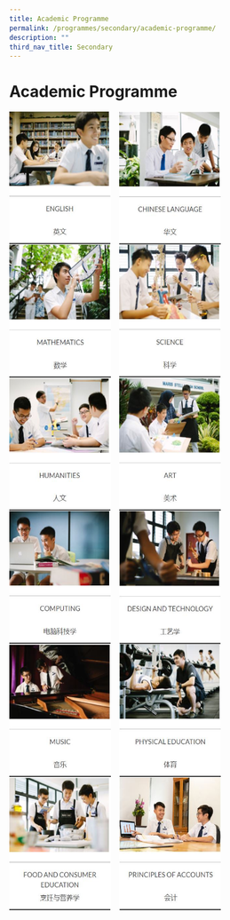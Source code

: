 ```yaml
---
title: Academic Programme
permalink: /programmes/secondary/academic-programme/
description: ""
third_nav_title: Secondary
---
```

# Academic Programme

<p><a href="link">
<img src="/images/Academic%20Programme/Secondary/English%20(sec).jpg" style="width:183px;height:240px;margin-right:15px;" align = "left">
</a></p>

<p><a href="link">
<img src="/images/Academic%20Programme/Secondary/Chinese%20Language%20(sec).jpg" style="width:183px;height:240px;margin-right:15px;" align = "left">
</a></p>


<p><a href="link">
<img src="/images/Academic%20Programme/Secondary/Mathematics%20(sec).jpg" style="width:183px;height:240px;margin-right:15px;" align = "left">
</a></p>

<p><a href="link">
<img src="/images/Academic%20Programme/Secondary/Science%20(sec).jpg" style="width:183px;height:240px;margin-right:15px;" align = "left">
</a></p>


<br><br><br><br><br>


<p><a href="link">
<img src="/images/Academic%20Programme/Secondary/Humanities%20(sec).jpg" style="width:183px;height:240px;margin-right:15px;" align = "left">
</a></p>


<p><a href="link">
<img src="/images/Academic%20Programme/Secondary/Art%20(sec).jpg" style="width:183px;height:240px;margin-right:15px;" align = "left">
</a></p>


<p><a href="link">
<img src="/images/Academic%20Programme/Secondary/Computing%20(sec).jpg" style="width:183px;height:240px;margin-right:15px;" align = "left">
</a></p>

<p><a href="link">
<img src="/images/Academic%20Programme/Secondary/D&T%20(sec).jpg" style="width:183px;height:240px;margin-right:15px;" align = "left">
</a></p>


<br><br><br><br><br>


<p><a href="link">
<img src="/images/Academic%20Programme/Secondary/Music%20(sec).jpg" style="width:183px;height:240px;margin-right:15px;" align = "left">
</a></p>

<p><a href="link">
<img src="/images/Academic%20Programme/Secondary/PE%20(sec).jpg" style="width:183px;height:240px;margin-right:15px;" align = "left">
</a></p>

<p><a href="link">
<img src="/images/Academic%20Programme/Secondary/Food%20&%20Consumer%20Education%20(sec).jpg" style="width:183px;height:240px;margin-right:15px;" align = "left">
</a></p>

<p><a href="link">
<img src="/images/Academic%20Programme/Secondary/POA%20(sec).jpg" style="width:183px;height:240px;margin-right:15px;" align = "left">
</a></p>